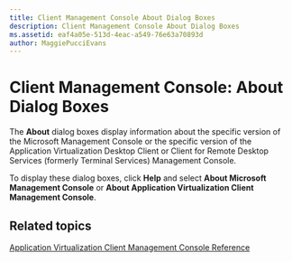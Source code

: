 ```yaml
---
title: Client Management Console About Dialog Boxes
description: Client Management Console About Dialog Boxes
ms.assetid: eaf4a05e-513d-4eac-a549-76e63a70893d
author: MaggiePucciEvans
---
```


# Client Management Console: About Dialog Boxes


The **About** dialog boxes display information about the specific version of the Microsoft Management Console or the specific version of the Application Virtualization Desktop Client or Client for Remote Desktop Services (formerly Terminal Services) Management Console.

To display these dialog boxes, click **Help** and select **About Microsoft Management Console** or **About Application Virtualization Client Management Console**.

## Related topics


[Application Virtualization Client Management Console Reference](application-virtualization-client-management-console-reference.md)

 

 





